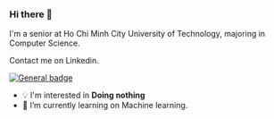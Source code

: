 <!--
Here are some ideas to get you started:

- 🔭 I’m currently working on ...
- 🌱 I’m currently learning ...
- 👯 I’m looking to collaborate on ...
- 🤔 I’m looking for help with ...
- 💬 Ask me about ...
- 📫 How to reach me: ...
- 😄 Pronouns: ...
- ⚡ Fun fact: ...
-->

### Hi there 👋 

I'm a senior at Ho Chi Minh City University of Technology, majoring in Computer Science.

Contact me on Linkedin.

[![General badge](https://img.shields.io/badge/toanpvm322-0077B5?style=for-the-badge&logo=linkedin&logoColor=white)](https://www.linkedin.com/in/toanpvm322/)

- :bulb: I'm interested in **Doing nothing**
- 🌱 I’m currently learning on Machine learning.

<!-- ### My skills include -->

<!-- <p align="left"> -->
<!-- 	<img title="Hadoop" src="https://raw.githubusercontent.com/Thomas-George-T/Thomas-George-T/master/assets/hadoop.svg" width="70" height="40" /> -->
<!-- 	<img title="Spark" src="https://raw.githubusercontent.com/Thomas-George-T/Thomas-George-T/master/assets/apache_spark.svg" width="80" height="40" /> -->
<!-- 	<img title="Scala" src="https://raw.githubusercontent.com/Thomas-George-T/Thomas-George-T/master/assets/scala.svg" width="40" height="40" /> -->
<!-- 	<img title="Python" src="https://raw.githubusercontent.com/Thomas-George-T/Thomas-George-T/master/assets/python.svg" width="40" height="40" /> -->
<!--   <img title="Laravel" src="" width="80" height="40" /> -->
<!--   <img title="PHP" src="" width="80" height="40" /> -->
<!--   <img title="NodeJS" src="" width="80" height="40" /> -->
<!-- 	<img title="Git" src="https://raw.githubusercontent.com/Thomas-George-T/Thomas-George-T/master/assets/git.svg" width="70" height="40" /> -->
<!-- </p> -->


